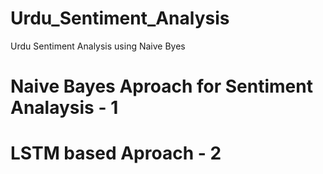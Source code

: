 # Urdu_Sentiment_Analysis
Urdu Sentiment Analysis using Naive Byes

# Naive Bayes Aproach for Sentiment Analaysis - 1
# LSTM based Aproach - 2
